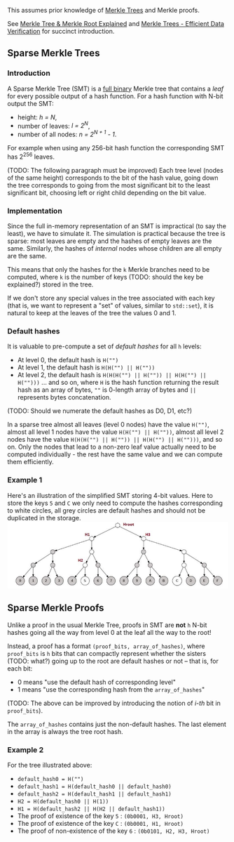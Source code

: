 This assumes prior knowledge of [Merkle Trees](https://en.wikipedia.org/wiki/Merkle_tree) and Merkle proofs.

See [Merkle Tree &amp; Merkle Root Explained](https://www.mycryptopedia.com/merkle-tree-merkle-root-explained/) and [Merkle Trees - Efficient Data Verification](https://www.youtube.com/watch?v=fpAxfVWXjds) for succinct introduction.

## Sparse Merkle Trees

### Introduction

A Sparse Merkle Tree (SMT) is a [full binary] Merkle tree that contains a _leaf_ 
for every possible output of a hash function.
For a hash function with N-bit output the SMT:
 - height: _h = N_,
 - number of leaves: _l = 2<sup>N</sup>_,
 - number of all nodes: _n = 2<sup>N + 1</sup> - 1_.
 
For example when using any 256-bit hash function the corresponding SMT has
2<sup>256</sup> leaves.

(TODO: The following paragraph must be improved)
Each tree level (nodes of the same height) corresponds to the bit of the hash 
value, going down the tree corresponds to going from the most significant bit 
to the least significant bit, choosing left or right child depending on the bit 
value.


### Implementation

Since the full in-memory representation of an SMT is impractical 
(to say the least), we have to simulate it. 
The simulation is practical because the tree is sparse: most leaves are empty
and the hashes of empty leaves are the same. 
Similarly, the hashes of _internal_ nodes whose children are all empty are 
the same.

This means that only the hashes for the `k` Merkle branches need to be computed,
where `k` is the number of keys (TODO: should the key be explained?) stored in the tree.

If we don't store any special values in the tree associated with each key (that is, we want to represent a "set" of values, similar to `std::set`), it is natural to keep at the leaves of the tree the values 0 and 1.

### Default hashes

It is valuable to pre-compute a set of _default hashes_ for all `h` levels:

- At level 0, the default hash is `H("")`
- At level 1, the default hash is `H(H("") || H(""))`
- At level 2, the default hash is `H(H(H("") || H("")) || H(H("") || H("")))`
... and so on,
where `H` is the hash function returning the result hash as an array of bytes, 
`""` is 0-length array of bytes and `||` represents bytes concatenation.

(TODO: Should we numerate the default hashes as D0, D1, etc?)

In a sparse tree almost all leaves (level 0 nodes) have the value `H("")`, 
almost all level 1 nodes have the value `H(H("") || H(""))`, 
almost all level 2 nodes have the value `H(H(H("") || H("")) || H(H("") || H("")))`,
and so on. Only the nodes that lead to a non-zero leaf value actually need to be 
computed individually - the rest have the same value and we can compute them 
efficiently.

### Example 1

Here's an illustration of the simplified SMT storing 4-bit values. 
Here to store the keys `5` and `C` we only need to compute the hashes 
corresponding to white circles, all grey circles are default hashes and 
should not be duplicated in the storage.
![Sparse Merkle Tree example image]

## Sparse Merkle Proofs

Unlike a proof in the usual Merkle Tree, proofs in SMT are **not** `h` N-bit 
hashes going all the way from level 0 at the leaf all the way to the root! 

Instead, a proof has a format `(proof_bits, array_of_hashes)`, 
where  `proof_bits`  is `h` bits that can compactly represent whether the sisters (TODO: what?)
going up to the root are default hashes or not – that is, for each bit:

- 0 means "use the default hash of corresponding level"
- 1 means "use the corresponding hash from the `array_of_hashes`"

(TODO: The above can be improved by introducing the notion of _i-th_ bit in `proof_bits`).

The `array_of_hashes` contains just the non-default hashes. The last element in 
the array is always the tree root hash.

### Example 2

For the tree illustrated above:

- `default_hash0 = H("")`
- `default_hash1 = H(default_hash0 || default_hash0)`
- `default_hash2 = H(default_hash1 || default_hash1)`
- `H2 = H(default_hash0 || H(1))`
- `H1 = H(default_hash2 || H(H2 || default_hash1))`
- The proof of existence of the key `5` : `(0b0001, H3, Hroot)`
- The proof of existence of the key `C` : `(0b0001, H1, Hroot)`
- The proof of non-existence of the key `6` : `(0b0101, H2, H3, Hroot)`


[full binary]: https://wikipedia.org/wiki/Binary_tree
[Sparse Merkle Tree example image]: assets/SMT.jpg
